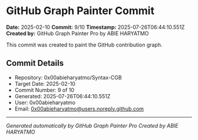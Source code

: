 # GitHub Graph Painter Commit

**Date:** 2025-02-10
**Commit:** 9/10
**Timestamp:** 2025-07-26T06:44:10.551Z
**Created by:** GitHub Graph Painter Pro by ABIE HARYATMO

This commit was created to paint the GitHub contribution graph.

## Commit Details
- Repository: 0x00abieharyatmo/Syntax-CGB
- Target Date: 2025-02-10
- Commit Number: 9 of 10
- Generated: 2025-07-26T06:44:10.551Z
- User: 0x00abieharyatmo
- Email: 0x00abieharyatmo@users.noreply.github.com

---
*Generated automatically by GitHub Graph Painter Pro*
*Created by ABIE HARYATMO*

